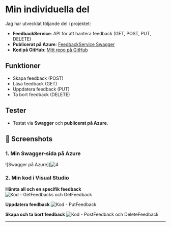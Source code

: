 # Min individuella del

Jag har utvecklat följande del i projektet:

- **FeedbackService**: API för att hantera feedback (GET, POST, PUT, DELETE)
- **Publicerat på Azure**: [FeedbackService Swagger](https://feedbackservice-h7f2dqh5bufkcsac.northeurope-01.azurewebsites.net/swagger/index.html)
- **Kod på GitHub**: [Mitt repo på GitHub](https://github.com/Younes-nackademin/FeedbackService)

## Funktioner

- Skapa feedback (POST)
- Läsa feedback (GET)
- Uppdatera feedback (PUT)
- Ta bort feedback (DELETE)

## Tester

- Testat via **Swagger** och **publicerat på Azure**.


## 📸 Screenshots

### 1. Min Swagger-sida på Azure
![Swagger på Azure](![4](![1](https://github.com/user-attachments/assets/4d7e0b25-3a02-471a-a35d-5398b7b8b7fa)
)

### 2. Min kod i Visual Studio
**Hämta all och en specifik feedback**
![Kod - GetFeedbacks och GetFeedback](![1](https://github.com/user-attachments/assets/53cd13ce-984e-4401-8529-1761a4122a88)
)

**Uppdatera feedback**
![Kod - PutFeedback](![2](https://github.com/user-attachments/assets/cfa15957-b9ba-48b6-8da7-bee5c7396cc7)
)

**Skapa och ta bort feedback**
![Kod - PostFeedback och DeleteFeedback](![3](https://github.com/user-attachments/assets/58f87aba-0f77-476d-9a16-ff04065fdace)
)

---
